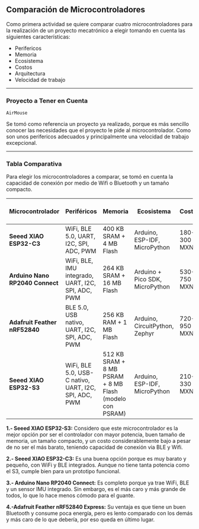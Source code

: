 ## Comparación de Microcontroladores

Como primera actividad se quiere comparar cuatro microcontroladores para la realización de un proyecto mecatrónico a elegir tomando en cuenta las siguientes características:

- Perifericos
- Memoria
- Ecosistema
- Costos
- Arquitectura
- Velocidad de trabajo
  
---

### Proyecto a Tener en Cuenta

`AirMouse`

Se tomó como referencia un proyecto ya realizado, porque es más sencillo conocer las necesidades que el proyecto le pide al microcontrolador. Como son unos perifericos adecuados y principalmente una velocidad de trabajo excepcional.

---

### Tabla Comparativa

Para elegir los microcontroladores a comparar, se tomó en cuenta la capacidad de conexión por medio de Wifi o Bluetooth y un tamaño compacto.

| **Microcontrolador**              | **Periféricos**                                    | **Memoria**                                       | **Ecosistema**                          | **Costos** | **Arquitectura**              | **Velocidad de trabajo** |
|--------------------------------|------------------------------------------------|-----------------------------------------------|--------------------------------------|-----------------|---------------------------|----------------------|
| **Seeed XIAO ESP32-C3**        | WiFi, BLE 5.0, UART, I2C, SPI, ADC, PWM        | 400 KB SRAM + 4 MB Flash                     | Arduino, ESP-IDF, MicroPython        | 180-300 MXN        | RISC-V 32-bit             | 160 MHz              |
| **Arduino Nano RP2040 Connect**| WiFi, BLE, IMU integrado, UART, I2C, SPI, ADC, PWM | 264 KB SRAM + 16 MB Flash                  | Arduino + Pico SDK, MicroPython      | 530-750 MXN      | Dual-core ARM Cortex-M0+  | 133 MHz              |
| **Adafruit Feather nRF52840**  | BLE 5.0, USB nativo, UART, I2C, SPI, ADC, PWM  | 256 KB RAM + 1 MB Flash                      | Arduino, CircuitPython, Zephyr       | 720-950 MXN     | ARM Cortex-M4F 32-bit     | 64 MHz               |
| **Seeed XIAO ESP32-S3**        | WiFi, BLE 5.0, USB-C nativo, UART, I2C, SPI, ADC, PWM | 512 KB SRAM + 8 MB PSRAM + 8 MB Flash (modelo con PSRAM) | Arduino, ESP-IDF, MicroPython | 210-330 MXN       | Xtensa LX7 dual-core 32-bit| 240 MHz    |

**1.- Seeed XIAO ESP32-S3:** Considero que este microcontrolador es la mejor opción por ser el controlador con mayor potencia, buen tamaño de memoria, un tamaño compacto, y un costo considerablemente bajo a pesar de no ser el más barato, teniendo capacidad de conexión via BLE y Wifi.

**2.- Seeed XIAO ESP32-C3:** Es una buena opción porque es muy barato y pequeño, con WiFi y BLE integrados. Aunque no tiene tanta potencia como el S3, cumple bien para un prototipo funcional.

**3.- Arduino Nano RP2040 Connect:** Es completo porque ya trae WiFi, BLE y un sensor IMU integrado. Sin embargo, es el más caro y más grande de todos, lo que lo hace menos cómodo para el guante.

**4.-Adafruit Feather nRF52840 Express:** Su ventaja es que tiene un buen Bluetooth y consume poca energía, pero es lento comparado con los demás y más caro de lo que debería, por eso queda en último lugar.

